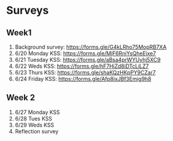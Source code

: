 # Surveys

## Week1 

1. Background survey: https://forms.gle/G4kLRho75MopRB7XA
2. 6/20 Monday KSS: https://forms.gle/MjF6RniYsQheEjxe7
3. 6/21 Tuesday KSS: https://forms.gle/aBsa4prWYUyhj5XC9
4. 6/22 Weds KSS: https://forms.gle/hF7HiZd8iDTcLjLZ7
5. 6/23 Thurs KSS: https://forms.gle/shaKQzHKpPY9CZar7
6. 6/24 Friday KSS: https://forms.gle/Afp8ixJBf3Emig9h8

## Week 2 

1. 6/27 Monday KSS
2. 6/28 Tues KSS
3. 6/29 Weds KSS
4. Reflection survey 
